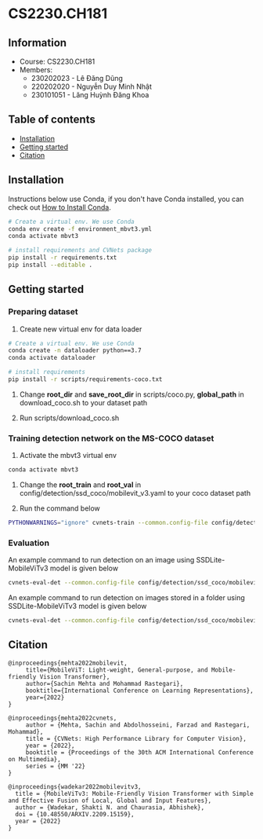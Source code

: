 # CS2230.CH181

## Information
- Course: CS2230.CH181
- Members:
  - 230202023 - Lê Đăng Dũng
  - 220202020 - Nguyễn Duy Minh Nhật
  - 230101051 - Lăng Huỳnh Đăng Khoa

## Table of contents
   * [Installation](#installation)
   * [Getting started](#getting-started)
   * [Citation](#citation)
   
## Installation

Instructions below use Conda, if you don't have Conda installed, you can check out [How to Install Conda](https://docs.conda.io/en/latest/miniconda.html#latest-miniconda-installer-links).

```bash
# Create a virtual env. We use Conda
conda env create -f environment_mbvt3.yml
conda activate mbvt3

# install requirements and CVNets package
pip install -r requirements.txt
pip install --editable .
```

## Getting started

### Preparing dataset

1. Create new virtual env for data loader

```bash
# Create a virtual env. We use Conda
conda create -n dataloader python==3.7
conda activate dataloader

# install requirements
pip install -r scripts/requirements-coco.txt
```

1. Change **root_dir** and **save_root_dir** in scripts/coco.py, **global_path** in download_coco.sh to your dataset path

1. Run scripts/download_coco.sh

### Training detection network on the MS-COCO dataset

1. Activate the mbvt3 virtual env

```bash
conda activate mbvt3
```

1. Change the **root_train** and **root_val** in config/detection/ssd_coco/mobilevit_v3.yaml to your coco dataset path

1. Run the command below

```bash
PYTHONWARNINGS="ignore" cvnets-train --common.config-file config/detection/ssd_coco/mobilevit_v3.yaml --common.results-loc ssd_mobilevitv3_results/detection/width_1_0_0 --common.override-kwargs --model.classification.pretrained pretrained/mobilevitv3_1_0_0.pt
```

### Evaluation

An example command to run detection on an image using SSDLite-MobileViTv3 model is given below

```bash
cvnets-eval-det --common.config-file config/detection/ssd_coco/mobilevit_v3.yaml --common.results-loc ssdlite_mobilevitv3_results --model.detection.pretrained ssd_mobilevitv3_results/detection/width_1_0_0/run_1/checkpoint_best.pt --model.detection.n-classes 81 --evaluation.detection.resize-input-images --evaluation.detection.mode single_image --evaluation.detection.path <IMAGE_PATH> --model.detection.ssd.conf-threshold 0.3
```

An example command to run detection on images stored in a folder using SSDLite-MobileViTv3 model is given below

```bash
cvnets-eval-det --common.config-file config/detection/ssd_coco/mobilevit_v3.yaml --common.results-loc ssdlite_mobilevitv3_results --model.detection.pretrained ssd_mobilevitv3_results/detection/width_1_0_0/run_1/checkpoint_best.pt --model.detection.n-classes 81 --evaluation.detection.resize-input-images --evaluation.detection.mode image_folder --evaluation.detection.path <IMAGE_FOLDER_PATH> --model.detection.ssd.conf-threshold 0.3
```

## Citation

``` 
@inproceedings{mehta2022mobilevit,
     title={MobileViT: Light-weight, General-purpose, and Mobile-friendly Vision Transformer},
     author={Sachin Mehta and Mohammad Rastegari},
     booktitle={International Conference on Learning Representations},
     year={2022}
}

@inproceedings{mehta2022cvnets, 
     author = {Mehta, Sachin and Abdolhosseini, Farzad and Rastegari, Mohammad}, 
     title = {CVNets: High Performance Library for Computer Vision}, 
     year = {2022}, 
     booktitle = {Proceedings of the 30th ACM International Conference on Multimedia}, 
     series = {MM '22} 
}

@inproceedings{wadekar2022mobilevitv3,
  title = {MobileViTv3: Mobile-Friendly Vision Transformer with Simple and Effective Fusion of Local, Global and Input Features},
  author = {Wadekar, Shakti N. and Chaurasia, Abhishek},
  doi = {10.48550/ARXIV.2209.15159},
  year = {2022}
}
```

